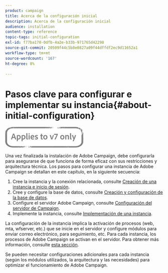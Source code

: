 ```yaml
---
product: campaign
title: Acerca de la configuración inicial
description: Acerca de la configuración inicial
audience: installation
content-type: reference
topic-tags: initial-configuration
exl-id: f77ba178-0dfb-4a2e-b33b-971765d42298
source-git-commit: 20509f44c5b8e0827a09f44dffdf2ec9d11652a1
workflow-type: tm+mt
source-wordcount: '167'
ht-degree: 8%

---
```


# Pasos clave para configurar e implementar su instancia{#about-initial-configuration}

![](../../assets/v7-only.svg)

Una vez finalizada la instalación de Adobe Campaign, debe configurarla para asegurarse de que funciona de forma eficaz con sus restricciones y arquitectura técnica. Los pasos para configurar una instancia de Adobe Campaign se detallan en este capítulo, en la siguiente secuencia:

1. Cree la instancia y la conexión relacionada, consulte [Creación de una instancia e inicio de sesión](../../installation/using/creating-an-instance-and-logging-on.md).
1. Cree y configure la base de datos, consulte [Creación y configuración de la base de datos](../../installation/using/creating-and-configuring-the-database.md).
1. Configure el servidor Adobe Campaign, consulte [Configuración del servidor de Campaign](../../installation/using/configuring-campaign-server.md).
1. Implemente la instancia, consulte [Implementación de una instancia](../../installation/using/deploying-an-instance.md).

La configuración de la instancia implica la activación de procesos (web, mta, wfserver, etc.) que se inicie en el servidor y configure módulos para enviar correo electrónico, para seguimiento, etc. Para cada instancia, los procesos de Adobe Campaign se activan en el servidor. Para obtener más información, consulte [esta sección](../../installation/using/configuring-campaign-server.md#enabling-processes).

Se pueden necesitar configuraciones adicionales para cada instancia (según los módulos utilizados, la arquitectura y las necesidades) para optimizar el funcionamiento de Adobe Campaign.

